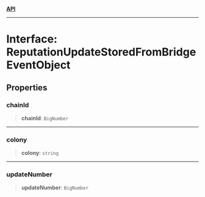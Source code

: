 [**API**](../../../README.md)

***

# Interface: ReputationUpdateStoredFromBridgeEventObject

## Properties

### chainId

> **chainId**: `BigNumber`

***

### colony

> **colony**: `string`

***

### updateNumber

> **updateNumber**: `BigNumber`
